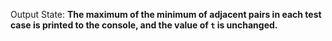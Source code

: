 Output State: **The maximum of the minimum of adjacent pairs in each test case is printed to the console, and the value of `t` is unchanged.**